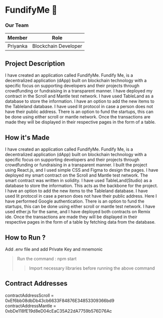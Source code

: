 # FundifyMe 🚀

### Our Team
Member | Role
------------- | -------------
Priyanka  |  Blockchain Developer

##  Project Description
I have created an application called FundifyMe. Fundify Me, is a decentralized application (dApp) built on blockchain technology with a specific focus on supporting developers and their projects through crowdfunding or fundraising in a transparent manner. I have deployed my contract in the Scroll and Mantle test network. I have used TableLand as a database to store the information. I have an option to add the new items to the Tableland database. I have used lit protocol in case a person does not have their public address. There is an option to fund the startups, this can be done using either scroll or mantle network. Once the transactions are made they will be displayed in their respective pages in the form of a table.

## How it's Made
I have created an application called FundifyMe. Fundify Me, is a decentralized application (dApp) built on blockchain technology with a specific focus on supporting developers and their projects through crowdfunding or fundraising in a transparent manner. I built the project using React.js, and I used simple CSS and Figma to design the pages. I have deployed my smart contract on the Scroll and Mantle test network. The smart contract was written in solidity. I have used TableLand(Studio) as a database to store the information. This acts as the backbone for the project. I have an option to add the new items to the Tableland database. I have used lit protocol in case a person does not have their public address. Here I have performed Google authentication. There is an option to fund the startups, this can be done using either scroll or mantle test network. I have used ether.js for the same, and I have deployed both contracts on Remix ide. Once the transactions are made they will be displayed in their respective pages in the form of a table by fetching data from the database.

## How to Run ?
Add .env file and add Private Key and mnemonic
> Run the command : npm start
>> Import necessary libraries before running the above command

## Contract Addresses
contractAddressScroll = 0xEf6bb08dbDb43cb6633F84876E34853309366bd9 <br>
contractAddressMantle = 0xbDe118fE19d8eD04cEaC35A22dA7759b576D76Ac
